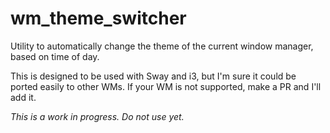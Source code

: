# wm_theme_switcher

Utility to automatically change the theme of the current window manager,
based on time of day. 

This is designed to be used with Sway and i3, but I'm sure it could be ported 
easily to other WMs. If your WM is not supported, make a PR and I'll add it.

*This is a work in progress. Do not use yet.*